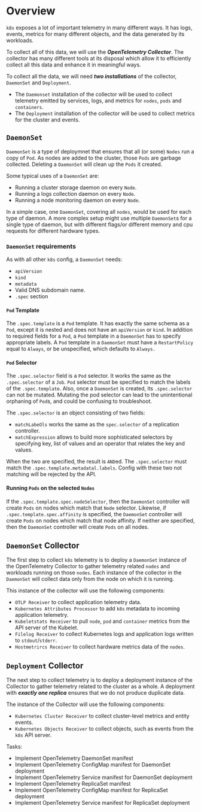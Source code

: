 # Overview

`k8s` exposes a lot of important telemetry in many different ways. It has logs,
events, metrics for many different objects, and the data generated by its
workloads.

To collect all of this data, we will use the ***OpenTelemetry Collector***. The
collector has many different tools at its disposal which allow it to efficiently
collect all this data and enhance it in meaningful ways.

To collect all the data, we will need ***two installations*** of the collector, `DaemonSet` and `Deployment`.
- The `Daemonset` installation of the collector will be used to collect
  telemetry emitted by services, logs, and metrics for `nodes`, `pods` and
  `containers`.
- The `Deployment` installation of the collector will be used to collect metrics
  for the cluster and events.

## `DaemonSet`

`DaemonSet` is a type of deploymnet that ensures that all (or some) `Nodes` run
a copy of `Pod`. As nodes are added to the cluster, those `Pods` are garbage
collected. Deleting a `DaemonSet` will clean up the `Pods` it created.

Some typical uses of a `DaemonSet` are:
- Running a cluster storage daemon on every `Node`.
- Running a logs collection daemon on every `Node`.
- Running a node monitoring daemon on every `Node`.

In a simple case, one `DaemonSet`, covering all `nodes`, would be used for each
type of daemon. A more complex setup might use multiple `DaemonSet`s for a
single type of daemon, but with different flags/or different memory and cpu
requests for different hardware types.

### `DaemonSet` requirements

As with all other `k8s` config, a `DaemonSet` needs:
- `apiVersion`
- `kind`
- `metadata`
- Valid DNS subdomain name.
- `.spec` section

#### `Pod` Template

The `.spec.template` is a `Pod` template. It has exactly the same schema as a
`Pod`, except it is nested and does not have an `apiVersion` or `kind`. In
addition to required fields for a `Pod`, a `Pod` template in a `DaemonSet` has
to specify appropriate labels. A `Pod` template in a `DaemonSet` must have a
`RestartPolicy` equal to `Always`, or be unspecified, which defaults to `Always.` 

#### `Pod` Selector

The `.spec.selector` field is a `Pod` selector. It works the same as the
`.spec.selector` of a `Job`. `Pod` selector must be specified to match the
labels of the `.spec.template`. Also, once a `DaemonSet` is created, its
`.spec.selector` can not be mutated. Mutating the pod selector can lead to the
unintentional orphaning of `Pod`s, and could be confusing to troubleshoot.

The `.spec.selector` is an object consisting of two fields:
- `matchLabeOls` works the same as the `spec.selector` of a replication
  controller.
- `matchExpression` allows to build more sophisticated selectors by specifying
  key, list of values and an operator that relates the key and values.

When the two are specified, the result is `AND`ed. The `.spec.selector` must
match the `.spec.template.metadatal.labels`. Config with these two not matching
will be rejected by the API.

#### Running `Pods` on the selected `Nodes`

If the `.spec.template.spec.nodeSelector`, then the `DaemonSet` controller will
create `Pods` on nodes which match that `Node` selector. Likewise, if
`.spec.template.spec.affinity` is specified, the `DaemonSet` controller will
create `Pods` on nodes which match that node affinity. If neither are specified,
then the `DaemonSet` controller will create `Pods` on all nodes.

## `DaemonSet` Collector


The first step to collect `k8s` telemetry is to deploy a `DaemonSet` instance of
the OpenTelemetry Collector to gather telemetry related `nodes` and workloads
running on those `nodes`. Each instance of the collector in the `DaemonSet` will
collect data only from the node on which it is running.

This instance of the collector will use the following components:
- `OTLP Receiver` to collect application telemetry data.
- `Kubernetes Attributes Processor` to add `k8s` metadata to incoming
  application telemetry.
- `Kubeletstats Receiver` to pull `node`, `pod` and `container` metrics from the
  API server of the Kubelet.
- `Filelog Receiver` to collect Kubernetes logs and application logs written to
  `stdout`/`stderr`.
- `Hostmetrircs Receiver` to collect hardware metrics data of the `nodes`.

## `Deployment` Collector

The next step to collect telemetry is to deploy a deployment instance of the
Collector to gather telemetry related to the cluster as a whole. A deployment
with ***exactly one replica*** ensures that we do not produce duplicate data.

The instance of the Collector will use the following components:
- `Kubernetes Cluster Receiver` to collect cluster-level metrics and entity
  events.
- `Kubernetes Objects Receiver` to collect objects, such as events from the 
  `k8s` API server.

Tasks:
- Implement OpenTelemetry DaemonSet manifest 
- Implement OpenTelemetry ConfigMap manifest for DaemonSet deployment
- Implement OpenTelemetry Service manifest for DaemonSet deployment
- Implement OpenTelemetry ReplicaSet manifest
- Implement OpenTelemetry ConfigMap manifest for ReplicaSet deployment
- Implement OpenTelemetry Service manifest for ReplicaSet deployment
